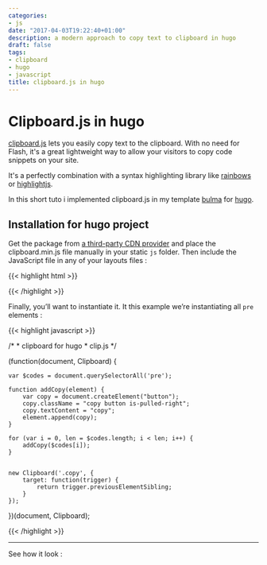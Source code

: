 ```yaml
---
categories:
- js
date: "2017-04-03T19:22:40+01:00"
description: a modern approach to copy text to clipboard in hugo
draft: false
tags:
- clipboard
- hugo
- javascript
title: clipboard.js in hugo
---
```


# Clipboard.js in hugo 




[clipboard.js](https://clipboardjs.com/) lets you easily copy text to the clipboard. With no need for Flash, it's a great lightweight way to allow your visitors to copy code snippets on your site. 

It's a perfectly combination with a syntax highlighting library like [rainbows](https://craig.is/making/rainbows) or [highlightjs](https://highlightjs.org/).

In this short tuto i implemented clipboard.js in my template [bulma](https://github.com/jeblister/bulma.git) for [hugo](https://gohugo.io/).

## Installation for hugo project

Get the package from [a third-party CDN provider](https://github.com/zenorocha/clipboard.js/wiki/CDN-Providers)
and place the clipboard.min.js file manually in your static `js` folder. Then include the JavaScript file in any of your
layouts files : 


{{< highlight html >}}
<script async type="text/javascript" 
src="{{ .Site.BaseURL }}/js/clipboard.min.js"></script>
{{< /highlight >}}


Finally, you’ll want to instantiate it. It this example we’re instantiating all `pre` elements :


{{< highlight javascript >}}


 /* * clipboard
for hugo * clip.js */ 

(function(document, Clipboard) {

    var $codes = document.querySelectorAll('pre');

    function addCopy(element) {
        var copy = document.createElement("button");
        copy.className = "copy button is-pulled-right";
        copy.textContent = "copy";
        element.append(copy);
    }

    for (var i = 0, len = $codes.length; i < len; i++) {
        addCopy($codes[i]);
    }


    new Clipboard('.copy', {
        target: function(trigger) {
            return trigger.previousElementSibling;
        }
    });
})(document, Clipboard);

{{< /highlight >}}
<hr> 
See how it look :

<img data-src="https://cldup.com/NZTjO7e4J5.png" class="lazyload">
